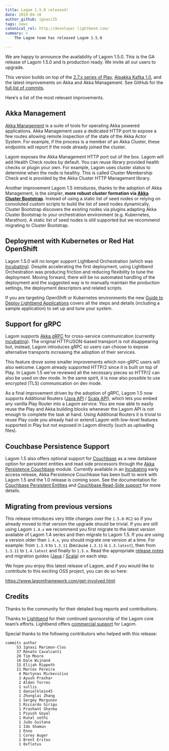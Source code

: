 ```yaml
---
title: Lagom 1.5.0 released!
date: 2019-04-16
author_github: ignasi35
tags: news
canonical_rel: http://developer.lightbend.com/
summary: >
    The Lagom team has released Lagom 1.5.0

---
```


We are happy to announce the availability of Lagom 1.5.0. This is the GA release of Lagom 1.5.0 and is production ready. We invite all our users to upgrade.

This version builds on top of the [2.7.x series of Play](https://blog.playframework.com/play-2-7-0-is-here/), [Alpakka Kafka 1.0](https://akka.io/blog/news/2019/02/28/alpakka-kafka-1.0-released), and the latest improvements on Akka and Akka Management. See GitHub for the [full list of commits](https://github.com/lagom/lagom/compare/1.4.11...1.5.0). 

Here’s a list of the most relevant improvements.

## Akka Management

[Akka Management](https://developer.lightbend.com/docs/akka-management/current/) is a suite of tools for operating Akka powered applications. Akka Management uses a dedicated HTTP port to expose a few routes allowing remote inspection of the state of the Akka Actor System. For example, if the process is a member of an Akka Cluster, these endpoints will report if the node already joined the cluster.

Lagom exposes the Akka Management HTTP port out of the box. Lagom will add Health Check routes by default. You can reuse library provided health checks or plugin your own. For example, Lagom uses cluster status to determine when the node is healthy. This is called Cluster Membership Check and is provided by the Akka Cluster HTTP Management library.

Another improvement Lagom 1.5 introduces, thanks to the adoption of Akka Management, is the simpler, **more robust cluster formation via [Akka Cluster Bootstrap](https://developer.lightbend.com/docs/akka-management/current/bootstrap/)**. Instead of using a static list of seed nodes or relying on convoluted custom scripts to build the list of seed nodes dynamically, Cluster Bootstrap discovers the existing nodes via plugins adapting Akka Cluster Bootstrap to your orchestration environment (e.g. Kubernetes, Marathon). A static list of seed nodes is still supported but we recommend migrating to Cluster Bootstrap.

## Deployment with Kubernetes or Red Hat OpenShift

Lagom 1.5.0 will no longer support Lightbend Orchestration (which was [Incubating](https://developer.lightbend.com/docs/reactive-platform/2.0/support-terminology/index.html#incubating)). Despite accelerating the first deployment, using Lightbend Orchestration was producing friction and reducing flexibility to tune the deployment. Moving forward, there will be no automated handling of the deployment and the suggested way is to manually maintain the production settings, the deployment descriptors and related scripts.

If you are targeting OpenShift or Kubernetes environments the new [Guide to Deploy Lightbend Applications](https://developer.lightbend.com/guides/openshift-deployment/) covers all the steps and details (including a sample application) to set up and tune your system.

## Support for gRPC 

Lagom supports [Akka gRPC](https://developer.lightbend.com/docs/akka-grpc/current/) for cross-service communication (currently [incubating](https://developer.lightbend.com/docs/reactive-platform/2.0/support-terminology/index.html#incubating)). The original HTTP/JSON-based transport is not disappearing but, instead, Lagom introduces gRPC so users can choose to expose alternative transports increasing the adoption of their services.

This feature drove some smaller improvements which non-gRPC users will also welcome.
Lagom already supported HTTP/2 since it is built on top of Play. In Lagom 1.5 we’ve reviewed all the necessary pieces so HTTP/2 can also be used on dev mode. In the same spirit, it is now also possible to use encrypted (TLS) communication on dev mode. 

As a final improvement driven by the adoption of gRPC, Lagom 1.5 now supports Additional Routers ([Java API](https://www.lagomframework.com/documentation/1.5.x/java/AdditionalRouters.html) / [Scala API](https://www.lagomframework.com/documentation/1.5.x/scala/AdditionalRouters.html)), which lets you embed any vanilla Play Router into a Lagom service. You are now able to easily reuse the Play and Akka building blocks whenever the Lagom API is not enough to complete the task at hand. Using Additional Routers it is trivial to reuse Play code you already had or extend Lagom with low-level features supported in Play but not exposed in Lagom directly (such as uploading files).

## Couchbase Persistence Support

Lagom 1.5 also offers optional support for [Couchbase](https://www.couchbase.com/) as a new database option for persistent entities and read side processors through the [Akka Persistence Couchbase](https://doc.akka.io/docs/akka-persistence-couchbase/current/) module. Currently available in an [Incubating](https://developer.lightbend.com/docs/reactive-platform/2.0/support-terminology/index.html#incubating) early access release, Akka Persistence Couchbase has been built to work with Lagom 1.5 and the 1.0 release is coming soon. See the documentation for [Couchbase Persistent Entities](https://doc.akka.io/docs/akka-persistence-couchbase/current/lagom-persistent-entity.html) and [Couchbase Read-Side support](https://doc.akka.io/docs/akka-persistence-couchbase/current/lagom-read-side.html) for more details.


## Migrating from previous versions

This release introduces very little changes over the `1.5.0-RC2` so if you already moved to that version the upgrade should be trivial. If you are still using Lagom `1.4.x` we recommend you first migrate to the latest version available of Lagom 1.4 series and then migrate to Lagom 1.5. If you are using a version older than `1.4.x`, you should migrate one version at a time. For example: from `1.3.9` to `1.3.11` (because `1.3.11` is `1.3.latest`), then from `1.3.11` to `1.4.latest` and finally to `1.5.x`. Read the appropriate [release notes](https://github.com/lagom/lagom/releases) and migration guides ([Java](https://www.lagomframework.com/documentation/latest/java/Migration15.html) / [Scala](https://www.lagomframework.com/documentation/latest/scala/Migration15.html)) on each step.

We hope you enjoy this latest release of Lagom, and if you would like to contribute to this exciting OSS project, you can do so here: 

https://www.lagomframework.com/get-involved.html

## Credits

Thanks to the community for their detailed bug reports and contributions.

Thanks to [Lightbend](https://www.lightbend.com/) for their continued sponsorship of the Lagom core team’s efforts. Lightbend offers [commercial support](https://www.lightbend.com/subscription) for Lagom.

Special thanks to the following contributors who helped with this release:

```
commits author    
     53 Ignasi Marimon-Clos
     37 Renato Cavalcanti
     20 Tim Moore
     16 Dale Wijnand
     15 Elijah Rippeth
     11 Marcos Pereira
      4 Martynas Mickevičius
      3 Ayush Prashar
      2 Alden Torres
      1 sullis
      1 danielklein45
      1 Zhonglai Zhang
      1 Sergey Morgunov
      1 Riccardo Sirigu
      1 Prashant Sharma
      1 Piyush Goyal
      1 Kunal sethi
      1 João Guitana
      1 Ido Shamun
      1 Enno
      1 Corey Auger
      1 Brent Eritou
      1 0xflotus
```

